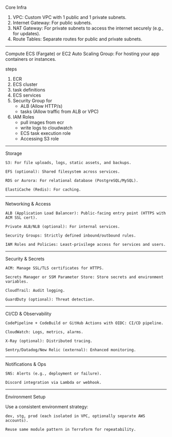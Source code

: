 Core Infra

1. VPC: Custom VPC with 1 public and 1 private subnets.
2. Internet Gateway: For public subnets.
3. NAT Gateway: For private subnets to access the internet securely (e.g., for updates).
4. Route Tables: Separate routes for public and private subnets.

---

Compute
ECS (Fargate) or EC2 Auto Scaling Group: For hosting your app containers or instances.

steps

1. ECR
2. ECS cluster
3. task definitions
4. ECS services
5. Security Group for
   - ALB (Allow HTTP/s)
   - tasks (Allow traffic from ALB or VPC)
6. IAM Roles
   - pull images from ecr
   - write logs to cloudwatch
   - ECS task execution role
   - Accessing S3 role

---

Storage

    S3: For file uploads, logs, static assets, and backups.

    EFS (optional): Shared filesystem across services.

    RDS or Aurora: For relational database (PostgreSQL/MySQL).

    ElastiCache (Redis): For caching.

---

Networking & Access

    ALB (Application Load Balancer): Public-facing entry point (HTTPS with ACM SSL cert).

    Private ALB/NLB (optional): For internal services.

    Security Groups: Strictly defined inbound/outbound rules.

    IAM Roles and Policies: Least-privilege access for services and users.

---

Security & Secrets

    ACM: Manage SSL/TLS certificates for HTTPS.

    Secrets Manager or SSM Parameter Store: Store secrets and environment variables.

    CloudTrail: Audit logging.

    GuardDuty (optional): Threat detection.

---

CI/CD & Observability

    CodePipeline + CodeBuild or GitHub Actions with OIDC: CI/CD pipeline.

    CloudWatch: Logs, metrics, alarms.

    X-Ray (optional): Distributed tracing.

    Sentry/Datadog/New Relic (external): Enhanced monitoring.

---

Notifications & Ops

    SNS: Alerts (e.g., deployment or failure).

    Discord integration via Lambda or webhook.

---

Environment Setup

Use a consistent environment strategy:

    dev, stg, prod (each isolated in VPC, optionally separate AWS accounts).

    Reuse same module pattern in Terraform for repeatability.
